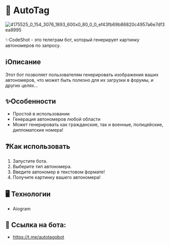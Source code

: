 # 🚗 AutoTag

![4175525_0_154_3076_1893_600x0_80_0_0_ef43fb69b86820c4957a6e7df3ea8995](https://github.com/ulugbekovv/autotag/assets/155284699/b3614e60-93ec-4fff-8c5a-7635bff7cae4)

✨CodeShot - это телеграм бот, который генерирует картинку автономеров по запросу.

## ℹ️Описание

Этот бот позволяет пользователям генерировать изображения ваших автономеров, что может быть полезно для их загрузки в форумы, и других целях...

## ✨Особенности

- Простой в использовании
- Генерация автономеров любой области
- Может генерировать как гражданские, так и военные, полицейские, дипломатские номера!

## ❓Как использовать

1. Запустите бота.
2. Выберите тип автономера.
3. Введите автономер в текстовом формате!
4. Получите картинку вашего автономера!

## 🖥 Технологии

- Aiogram

## 🔗 Ссылка на бота:
- https://t.me/autotagobot
